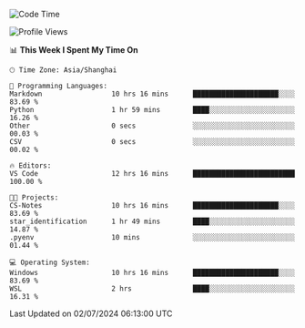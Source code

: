 <!--START_SECTION:waka-->
![Code Time](http://img.shields.io/badge/Code%20Time-1%2C819%20hrs%2034%20mins-blue)

![Profile Views](http://img.shields.io/badge/Profile%20Views-8-blue)

📊 **This Week I Spent My Time On** 

```text
🕑︎ Time Zone: Asia/Shanghai

💬 Programming Languages: 
Markdown                 10 hrs 16 mins      █████████████████████░░░░   83.69 % 
Python                   1 hr 59 mins        ████░░░░░░░░░░░░░░░░░░░░░   16.26 % 
Other                    0 secs              ░░░░░░░░░░░░░░░░░░░░░░░░░   00.03 % 
CSV                      0 secs              ░░░░░░░░░░░░░░░░░░░░░░░░░   00.02 % 

🔥 Editors: 
VS Code                  12 hrs 16 mins      █████████████████████████   100.00 % 

🐱‍💻 Projects: 
CS-Notes                 10 hrs 16 mins      █████████████████████░░░░   83.69 % 
star_identification      1 hr 49 mins        ████░░░░░░░░░░░░░░░░░░░░░   14.87 % 
.pyenv                   10 mins             ░░░░░░░░░░░░░░░░░░░░░░░░░   01.44 % 

💻 Operating System: 
Windows                  10 hrs 16 mins      █████████████████████░░░░   83.69 % 
WSL                      2 hrs               ████░░░░░░░░░░░░░░░░░░░░░   16.31 % 
```


 Last Updated on 02/07/2024 06:13:00 UTC
<!--END_SECTION:waka-->